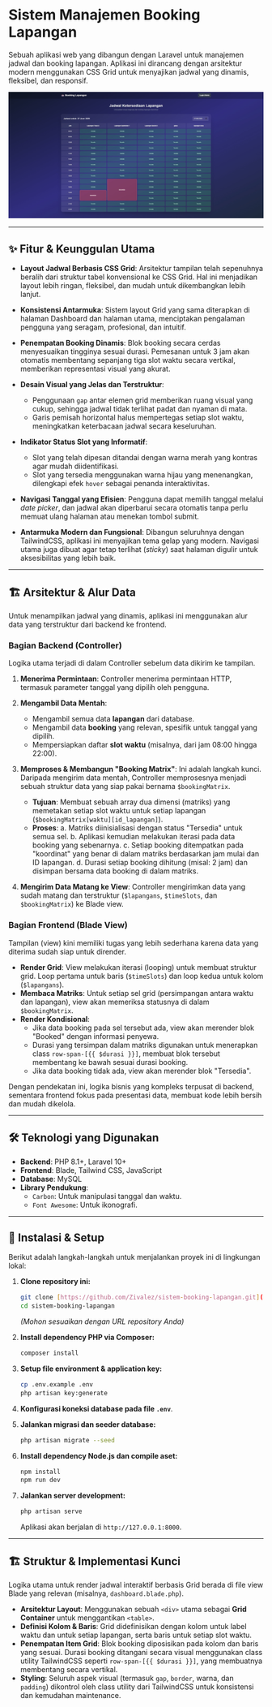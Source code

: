 # Sistem Manajemen Booking Lapangan

Sebuah aplikasi web yang dibangun dengan Laravel untuk manajemen jadwal dan booking lapangan. Aplikasi ini dirancang dengan arsitektur modern menggunakan CSS Grid untuk menyajikan jadwal yang dinamis, fleksibel, dan responsif.

![Screenshot Jadwal Booking](docs/screenshot-home.jpeg)

---

## ✨ Fitur & Keunggulan Utama

-   **Layout Jadwal Berbasis CSS Grid**: Arsitektur tampilan telah sepenuhnya beralih dari struktur tabel konvensional ke CSS Grid. Hal ini menjadikan layout lebih ringan, fleksibel, dan mudah untuk dikembangkan lebih lanjut.

-   **Konsistensi Antarmuka**: Sistem layout Grid yang sama diterapkan di halaman Dashboard dan halaman utama, menciptakan pengalaman pengguna yang seragam, profesional, dan intuitif.

-   **Penempatan Booking Dinamis**: Blok booking secara cerdas menyesuaikan tingginya sesuai durasi. Pemesanan untuk 3 jam akan otomatis membentang sepanjang tiga slot waktu secara vertikal, memberikan representasi visual yang akurat.

-   **Desain Visual yang Jelas dan Terstruktur**:
    -   Penggunaan `gap` antar elemen grid memberikan ruang visual yang cukup, sehingga jadwal tidak terlihat padat dan nyaman di mata.
    -   Garis pemisah horizontal halus mempertegas setiap slot waktu, meningkatkan keterbacaan jadwal secara keseluruhan.

-   **Indikator Status Slot yang Informatif**:
    -   Slot yang telah dipesan ditandai dengan warna merah yang kontras agar mudah diidentifikasi.
    -   Slot yang tersedia menggunakan warna hijau yang menenangkan, dilengkapi efek `hover` sebagai penanda interaktivitas.

-   **Navigasi Tanggal yang Efisien**: Pengguna dapat memilih tanggal melalui *date picker*, dan jadwal akan diperbarui secara otomatis tanpa perlu memuat ulang halaman atau menekan tombol submit.

-   **Antarmuka Modern dan Fungsional**: Dibangun seluruhnya dengan TailwindCSS, aplikasi ini menyajikan tema gelap yang modern. Navigasi utama juga dibuat agar tetap terlihat (*sticky*) saat halaman digulir untuk aksesibilitas yang lebih baik.

---

## 🏗️ Arsitektur & Alur Data

Untuk menampilkan jadwal yang dinamis, aplikasi ini menggunakan alur data yang terstruktur dari backend ke frontend.

### Bagian Backend (Controller)

Logika utama terjadi di dalam Controller sebelum data dikirim ke tampilan.

1.  **Menerima Permintaan**: Controller menerima permintaan HTTP, termasuk parameter tanggal yang dipilih oleh pengguna.

2.  **Mengambil Data Mentah**:
    -   Mengambil semua data **lapangan** dari database.
    -   Mengambil data **booking** yang relevan, spesifik untuk tanggal yang dipilih.
    -   Mempersiapkan daftar **slot waktu** (misalnya, dari jam 08:00 hingga 22:00).

3.  **Memproses & Membangun "Booking Matrix"**: Ini adalah langkah kunci. Daripada mengirim data mentah, Controller memprosesnya menjadi sebuah struktur data yang siap pakai bernama `$bookingMatrix`.
    -   **Tujuan**: Membuat sebuah array dua dimensi (matriks) yang memetakan setiap slot waktu untuk setiap lapangan (`$bookingMatrix[waktu][id_lapangan]`).
    -   **Proses**:
        a. Matriks diinisialisasi dengan status "Tersedia" untuk semua sel.
        b. Aplikasi kemudian melakukan iterasi pada data booking yang sebenarnya.
        c. Setiap booking ditempatkan pada "koordinat" yang benar di dalam matriks berdasarkan jam mulai dan ID lapangan.
        d. Durasi setiap booking dihitung (misal: 2 jam) dan disimpan bersama data booking di dalam matriks.

4.  **Mengirim Data Matang ke View**: Controller mengirimkan data yang sudah matang dan terstruktur (`$lapangans`, `$timeSlots`, dan `$bookingMatrix`) ke Blade view.

### Bagian Frontend (Blade View)

Tampilan (view) kini memiliki tugas yang lebih sederhana karena data yang diterima sudah siap untuk dirender.

-   **Render Grid**: View melakukan iterasi (looping) untuk membuat struktur grid. Loop pertama untuk baris (`$timeSlots`) dan loop kedua untuk kolom (`$lapangans`).
-   **Membaca Matriks**: Untuk setiap sel grid (persimpangan antara waktu dan lapangan), view akan memeriksa statusnya di dalam `$bookingMatrix`.
-   **Render Kondisional**:
    -   Jika data booking pada sel tersebut ada, view akan merender blok "Booked" dengan informasi penyewa.
    -   Durasi yang tersimpan dalam matriks digunakan untuk menerapkan class `row-span-[{{ $durasi }}]`, membuat blok tersebut membentang ke bawah sesuai durasi booking.
    -   Jika data booking tidak ada, view akan merender blok "Tersedia".

Dengan pendekatan ini, logika bisnis yang kompleks terpusat di backend, sementara frontend fokus pada presentasi data, membuat kode lebih bersih dan mudah dikelola.

---

## 🛠️ Teknologi yang Digunakan

-   **Backend**: PHP 8.1+, Laravel 10+
-   **Frontend**: Blade, Tailwind CSS, JavaScript
-   **Database**: MySQL
-   **Library Pendukung**:
    -   `Carbon`: Untuk manipulasi tanggal dan waktu.
    -   `Font Awesome`: Untuk ikonografi.

---

## 🚀 Instalasi & Setup

Berikut adalah langkah-langkah untuk menjalankan proyek ini di lingkungan lokal:

1.  **Clone repository ini:**
    ```bash
    git clone [https://github.com/Zivalez/sistem-booking-lapangan.git](https://github.com/Zivalez/sistem-booking-lapangan.git)
    cd sistem-booking-lapangan
    ```
    *(Mohon sesuaikan dengan URL repository Anda)*

2.  **Install dependency PHP via Composer:**
    ```bash
    composer install
    ```

3.  **Setup file environment & application key:**
    ```bash
    cp .env.example .env
    php artisan key:generate
    ```

4.  **Konfigurasi koneksi database pada file `.env`**.

5.  **Jalankan migrasi dan seeder database:**
    ```bash
    php artisan migrate --seed
    ```

6.  **Install dependency Node.js dan compile aset:**
    ```bash
    npm install
    npm run dev
    ```

7.  **Jalankan server development:**
    ```bash
    php artisan serve
    ```
    Aplikasi akan berjalan di `http://127.0.0.1:8000`.

---

## 🏗️ Struktur & Implementasi Kunci

Logika utama untuk render jadwal interaktif berbasis Grid berada di file view Blade yang relevan (misalnya, `dashboard.blade.php`).

-   **Arsitektur Layout**: Menggunakan sebuah `<div>` utama sebagai **Grid Container** untuk menggantikan `<table>`.
-   **Definisi Kolom & Baris**: Grid didefinisikan dengan kolom untuk label waktu dan untuk setiap lapangan, serta baris untuk setiap slot waktu.
-   **Penempatan Item Grid**: Blok booking diposisikan pada kolom dan baris yang sesuai. Durasi booking ditangani secara visual menggunakan class utility TailwindCSS seperti `row-span-[{{ $durasi }}]`, yang membuatnya membentang secara vertikal.
-   **Styling**: Seluruh aspek visual (termasuk `gap`, `border`, warna, dan `padding`) dikontrol oleh class utility dari TailwindCSS untuk konsistensi dan kemudahan maintenance.

